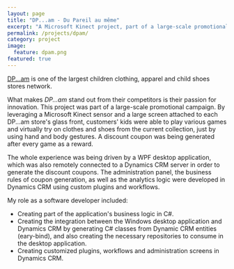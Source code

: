 ```yaml
---
layout: page
title: "DP...am - Du Pareil au même"
excerpt: "A Microsoft Kinect project, part of a large-scale promotional campaign"
permalink: /projects/dpam/
category: project
image:
  feature: dpam.png
featured: true
---
```


[DP...am](http://www.dpam.gr/) is one of the largest children clothing, apparel and child shoes stores network. 

What makes *DP...am* stand out from their competitors is their passion for innovation. This project was part of a large-scale promotional campaign. By leveraging a Microsoft Kinect sensor and a large screen attached to each DP...am store's glass front, customers' kids were able to play various games and virtually try on clothes and shoes from the current collection, just by using hand and body gestures. A discount coupon was being generated after every game as a reward.

The whole experience was being driven by a WPF desktop application, which was also remotely connected to a Dynamics CRM server in order to generate the discount coupons. The administration panel, the business rules of coupon generation, as well as the analytics logic were developed in Dynamics CRM using custom plugins and workflows.

My role as a software developer included:

* Creating part of the application's business logic in C#.
* Creating the integration between the Windows desktop application and Dynamics CRM by generating C# classes from Dynamic CRM entities (eary-bind), and also creating the necessary repositories to consume in the desktop application.
* Creating customized plugins, workflows and administration screens in Dynamics CRM.
